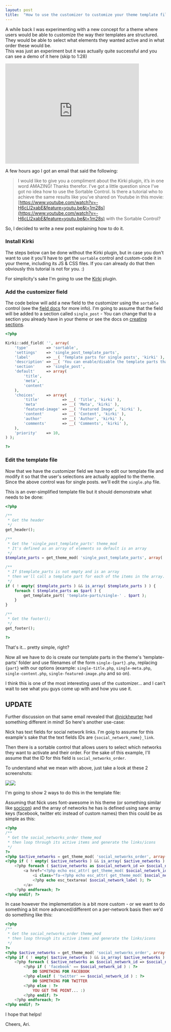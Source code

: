 ```yaml
---
layout: post
title:  "How to use the customizer to customize your theme template files"
---
```

A while back I was experimenting with a new concept for a theme where users would be able to customize the way their templates are structured. They would be able to select what elements they wanted active and in what order these would be.  
This was just an experiment but it was actually quite successful and you can see a demo of it here (skip to 1:28)

<iframe width="420" height="315" src="https://www.youtube.com/embed/-H6cLI2xabE" frameborder="0" allowfullscreen></iframe>

A few hours ago I got an email that said the following:

> I would like to give you a compliment about the Kirki plugin, it’s in one word AMAZING! Thanks therefor. I’ve got a little question since I’ve got no idea how to use the Sortable Control. Is there a tutorial who to achieve the same results like you’ve shared on Youtube in this movie: [https://www.youtube.com/watch?v=-H6cLI2xabE&feature=youtu.be&t=1m28s](https://www.youtube.com/watch?v=-H6cLI2xabE&feature=youtu.be&t=1m28s) with the Sortable Control?

So, I decided to write a new post explaining how to do it.

### Install Kirki

The steps below can be done without the Kirki plugin, but in case you don't want to use it you'll have to get the `sortable` control and custom-code it in your theme, including its JS & CSS files. If you can already do that then obviously this tutorial is not for you. :)

For simplicity's sake I'm going to use the [Kirki](https://plugins/kirki) plugin.

### Add the customizer field

The code below will add a new field to the customizer using the `sortable` control (see the [field docs](https://github.com/aristath/kirki/wiki/sortable) for more info). I'm going to assume that the field will be added to a section called `single_post` - You can change that to a section you already have in your theme or see the docs on [creating sections](https://github.com/aristath/kirki/wiki/Sections).

```php
<?php

Kirki::add_field( '', array(
    'type'        => 'sortable',
    'settings'    => 'single_post_template_parts',
    'label'       => __( 'Template parts for single posts', 'kirki' ),
    'description' => __( 'You can enable/disable the template parts that interest you below and reorder them to your liking.', 'kirki' ),
    'section'     => 'single_post',
    'default'     => array(
        'title',
        'meta',
        'content'
    ),
    'choices'     => array(
        'title'          => __( 'Title', 'kirki' ),
        'meta'           => __( 'Meta', 'kirki' ),
        'featured-image' => __( 'Featured Image', 'kirki' ),
        'content'        => __( 'Content', 'kirki' ),
        'author'         => __( 'Author', 'kirki' ),
        'comments'       => __( 'Comments', 'kirki' ),
    ),
    'priority'    => 10,
) );

?>
```

### Edit the template file

Now that we have the customizer field we have to edit our template file and modify it so that the user's selections are actually applied to the theme.
Since the above control was for single posts. we'll edit the `single.php` file.

This is an over-simplified template file but it should demonstrate what needs to be done:

```php
<?php

/**
 * Get the header
 */
get_header();

/**
 * Get the 'single_post_template_parts' theme_mod
 * It's defined as an array of elements so default is an array
 */
$template_parts = get_theme_mod( 'single_post_template_parts', array( 'title', 'meta', 'content' ) );

/**
 * If $template_parts is not empty and is an array
 * then we'll call a template part for each of the items in the array.
 */
if ( ! empty( $template_parts ) && is_array( $template_parts ) ) {
    foreach ( $template_parts as $part ) {
        get_template_part( 'template-parts/single-' . $part );
    }
}

/**
 * Get the footer();
 */
get_footer();

?>
```

That's it... pretty simple, right?

Now all we have to do is create our template parts in the theme's 'template-parts' folder and use filenames of the form `single-{part}.php`, replacing `{part}` with our options (example: `single-title.php`, `single-meta.php`, `single-content.php`, `single-featured-image.php` and so on).

I think this is one of the most interesting uses of the customizer... and I can't wait to see what you guys come up with and how you use it.

## UPDATE

Further discussion on that same email revealed that [@nickheurter](https://twitter.com/nickheurter) had something different in mind! So here's another use-case:

Nick has text fields for social network links. I'm goig to assume for this example's sake that the text fields IDs are `{social_network_name}_link`.

Then there is a sortable control that allows users to select which networks they want to activate and their order.
For the sake of this example, I'll assume that the ID for this field is `social_networks_order`.

To understand what we mean with above, just take a look at these 2 screenshots:

<img src="/images/social-links1.png"><img src="/images/social-links2.png">

I'm going to show 2 ways to do this in the template file:

Assuming that Nick uses font-awesome in his theme (or something similar like [socicon](http://www.socicon.com/)) and the array of networks he has is defined using sane array keys (facebook, twitter etc instead of custom names) then this could be as simple as this:

```php
<?php
/**
 * Get the social_networks_order theme_mod
 * then loop through its active items and generate the links/icons
 */
?>
<?php $active_networks = get_theme_mod( 'social_networks_order', array() ); ?>
<?php if ( ! empty( $active_networks ) && is_array( $active_networks ) ) : ?>
    <?php foreach ( $active_networks as $social_network_id => $social_network_label ) : ?>
        <a href="<?php echo esc_attr( get_theme_mod( $social_network_id . '_link', '' ) ); ?>">
            <i class="fa-<?php echo esc_attr( get_theme_mod( $social_network_id . '_link', '' ) ); ?>"
            <?php echo esc_textarea( $social_network_label ); ?>
        </a>
    <?php endforeach; ?>
<?php endif; ?>
```

In case however the implementation is a bit more custom - or we want to do something a bit more advanced/different on a per-network basis then we'd do something like this:

```php
<?php
/**
 * Get the social_networks_order theme_mod
 * then loop through its active items and generate the links/icons
 */
?>
<?php $active_networks = get_theme_mod( 'social_networks_order', array() ); ?>
<?php if ( ! empty( $active_networks ) && is_array( $active_networks ) ) : ?>
    <?php foreach ( $active_networks as $social_network_id => $social_network_label ) : ?>
        <?php if ( 'facebook' == $social_network_id ) : ?>
            DO SOMETHING FOR FACEBOOK
        <?php elseif ( 'twitter' == $social_network_id ) : ?>
            DO SOMETHING FOR TWITTER
        <?php else : ?>
            YOU GET THE POINT... :)
        <?php endif; ?>
    <?php endforeach; ?>
<?php endif; ?>
```
I hope that helps!

Cheers,
Ari.
